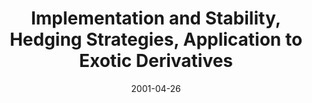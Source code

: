 ---
abstract: ''
authors:
- Marek Straka
date: '2001-04-26'
featured: false
publication_types:
- '0'
publishDate: '2001-04-26'
title: Implementation and Stability, Hedging Strategies, Application to Exotic Derivatives
url_pdf: ''
---